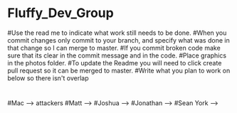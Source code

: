 # Fluffy_Dev_Group
#Use the read me to indicate what work still needs to be done. 
#When you commit changes only commit to your branch, and specify what was done in that change so I can merge to master.
#If you commit broken code make sure that its clear in the commit message and in the code. 
#Place graphics in the photos folder.
#To update the Readme you will need to click create pull request so it can be merged to master.
#Write what you plan to work on below so there isn't overlap
#
#Mac --> attackers
#Matt -->
#Joshua -->
#Jonathan -->
#Sean York -->
